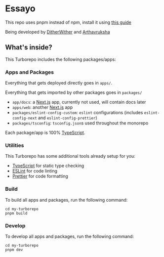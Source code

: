 # Essayo

This repo uses pnpm instead of npm, install it using [this guide](https://pnpm.io/installation)

Being developed by [DitherWither](https://github.com/DitherWither/) and [Arthavruksha](https://github.com/Arthavruksha/)

## What's inside?

This Turborepo includes the following packages/apps:

### Apps and Packages

Everything that gets deployed directly goes in `apps/`.

Everything that gets imported by other packages goes in `packages/`

-   `app/docs`: a [Next.js](https://nextjs.org/) app, currently not used, will contain docs later
-   `apps/web`: another [Next.js](https://nextjs.org/) app
-   `packages/eslint-config-custom`: `eslint` configurations (includes `eslint-config-next` and `eslint-config-prettier`)
-   `packages/tsconfig`: `tsconfig.json`s used throughout the monorepo

Each package/app is 100% [TypeScript](https://www.typescriptlang.org/).

### Utilities

This Turborepo has some additional tools already setup for you:

-   [TypeScript](https://www.typescriptlang.org/) for static type checking
-   [ESLint](https://eslint.org/) for code linting
-   [Prettier](https://prettier.io) for code formatting

### Build

To build all apps and packages, run the following command:

```
cd my-turborepo
pnpm build
```

### Develop

To develop all apps and packages, run the following command:

```
cd my-turborepo
pnpm dev
```

